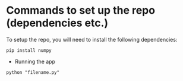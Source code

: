 # Commands to set up the repo (dependencies etc.)
To setup the repo, you will need to install the following dependencies:
```
pip install numpy
```

* Running the app
```
python "filename.py"
```
